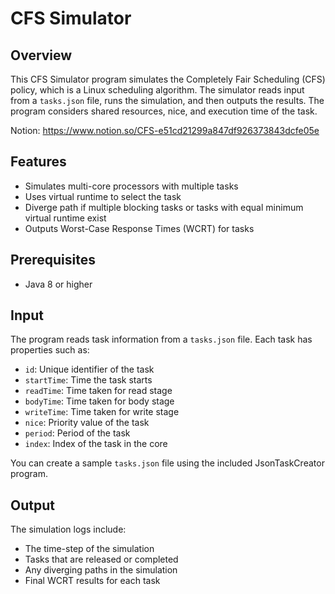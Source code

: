 # CFS Simulator

## Overview

This CFS Simulator program simulates the Completely Fair Scheduling (CFS) policy, which is a Linux scheduling algorithm. The simulator reads input from a `tasks.json` file, runs the simulation, and then outputs the results. The program considers shared resources, nice, and execution time of the task. 

Notion: https://www.notion.so/CFS-e51cd21299a847df926373843dcfe05e

## Features

- Simulates multi-core processors with multiple tasks 
- Uses virtual runtime to select the task  
- Diverge path if multiple blocking tasks or tasks with equal minimum virtual runtime exist
- Outputs Worst-Case Response Times (WCRT) for tasks

## Prerequisites

- Java 8 or higher

## Input

The program reads task information from a `tasks.json` file. Each task has properties such as:

- `id`: Unique identifier of the task
- `startTime`: Time the task starts
- `readTime`: Time taken for read stage
- `bodyTime`: Time taken for body stage
- `writeTime`: Time taken for write stage 
- `nice`: Priority value of the task
- `period`: Period of the task
- `index`: Index of the task in the core 

You can create a sample `tasks.json` file using the included JsonTaskCreator program. 

## Output

The simulation logs include:

- The time-step of the simulation
- Tasks that are released or completed
- Any diverging paths in the simulation
- Final WCRT results for each task